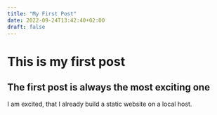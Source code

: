 ```yaml
---
title: "My First Post"
date: 2022-09-24T13:42:40+02:00
draft: false
---
```


# This is my first post 

## The first post is always the most exciting one 

I am excited, that I already build a static website on a local host. 